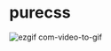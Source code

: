 # purecss
![ezgif com-video-to-gif](https://github.com/ilyes-B-H-D/purecss/assets/76397123/f61c9d61-588e-4b06-8ab6-28c935e84f06)
